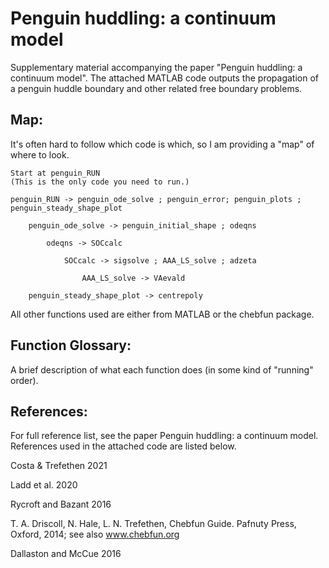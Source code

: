 # Penguin huddling: a continuum model
Supplementary material accompanying the paper "Penguin huddling: a continuum model". The attached MATLAB code outputs the propagation of a penguin huddle boundary and other related free boundary problems.


## Map:
It's often hard to follow which code is which, so I am providing a "map" of where to look.

	Start at penguin_RUN
	(This is the only code you need to run.)

	penguin_RUN -> penguin_ode_solve ; penguin_error; penguin_plots ; penguin_steady_shape_plot
	
		penguin_ode_solve -> penguin_initial_shape ; odeqns
		
			odeqns -> SOCcalc
			
				SOCcalc -> sigsolve ; AAA_LS_solve ; adzeta
					
					AAA_LS_solve -> VAevald
	
		penguin_steady_shape_plot -> centrepoly

All other functions used are either from MATLAB or the chebfun package.

## Function Glossary:
A brief description of what each function does (in some kind of "running" order).

## References:
For full reference list, see the paper Penguin huddling: a continuum model. References used in the attached code are listed below.

Costa & Trefethen 2021

Ladd et al. 2020

Rycroft and Bazant 2016

T. A. Driscoll, N. Hale, L. N. Trefethen, Chebfun Guide. Pafnuty Press, Oxford, 2014;
see also www.chebfun.org

Dallaston and McCue 2016

